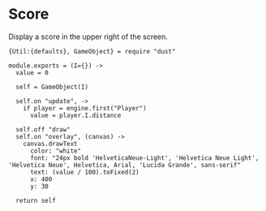 Score
=====

Display a score in the upper right of the screen.

    {Util:{defaults}, GameObject} = require "dust"

    module.exports = (I={}) ->
      value = 0

      self = GameObject(I)

      self.on "update", ->
        if player = engine.first("Player")
          value = player.I.distance

      self.off "draw"
      self.on "overlay", (canvas) ->
        canvas.drawText
          color: "white"
          font: "24px bold 'HelveticaNeue-Light', 'Helvetica Neue Light', 'Helvetica Neue', Helvetica, Arial, 'Lucida Grande', sans-serif"
          text: (value / 100).toFixed(2)
          x: 400
          y: 30

      return self
